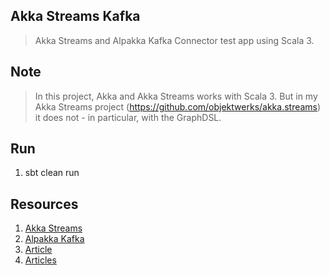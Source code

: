 Akka Streams Kafka
------------------
>Akka Streams and Alpakka Kafka Connector test app using Scala 3.

Note
----
>In this project, Akka and Akka Streams works with Scala 3. But in
>my Akka Streams project (https://github.com/objektwerks/akka.streams)
>it does not - in particular, with the GraphDSL.

Run
---
1. sbt clean run

Resources
---------
1. [Akka Streams](https://doc.akka.io/docs/akka/current/stream/index.html)
2. [Alpakka Kafka](https://doc.akka.io/docs/alpakka-kafka/current/)
3. [Article](https://medium.com/wbaa/streaming-the-last-few-minutes-from-kafka-using-akka-streams-dfa2ecd1fdbb)
4. [Articles](https://blog.colinbreck.com/rethinking-streaming-workloads-with-akka-streams-part-iii/)